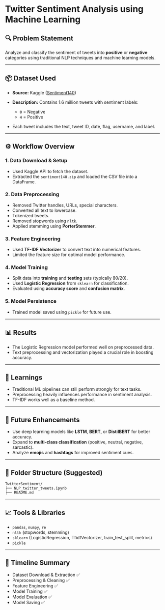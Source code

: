 # Twitter Sentiment Analysis using Machine Learning

## 🔍 Problem Statement

Analyze and classify the sentiment of tweets into **positive** or **negative** categories using traditional NLP techniques and machine learning models.

---

## 📦 Dataset Used

* **Source:** Kaggle ([Sentiment140](https://www.kaggle.com/datasets/kazanova/sentiment140))
* **Description:** Contains 1.6 million tweets with sentiment labels:

  * `0` = Negative
  * `4` = Positive
* Each tweet includes the text, tweet ID, date, flag, username, and label.

---

## ⚙️ Workflow Overview

### 1. Data Download & Setup

* Used Kaggle API to fetch the dataset.
* Extracted the `sentiment140.zip` and loaded the CSV file into a DataFrame.

### 2. Data Preprocessing

* Removed Twitter handles, URLs, special characters.
* Converted all text to lowercase.
* Tokenized tweets.
* Removed stopwords using `nltk`.
* Applied stemming using **PorterStemmer**.

### 3. Feature Engineering

* Used **TF-IDF Vectorizer** to convert text into numerical features.
* Limited the feature size for optimal model performance.

### 4. Model Training

* Split data into **training** and **testing** sets (typically 80/20).
* Used **Logistic Regression** from `sklearn` for classification.
* Evaluated using **accuracy score** and **confusion matrix**.

### 5. Model Persistence

* Trained model saved using `pickle` for future use.

---

## 📊 Results

* The Logistic Regression model performed well on preprocessed data.
* Text preprocessing and vectorization played a crucial role in boosting accuracy.

---

## 🧠 Learnings

* Traditional ML pipelines can still perform strongly for text tasks.
* Preprocessing heavily influences performance in sentiment analysis.
* TF-IDF works well as a baseline method.

---

## 🚀 Future Enhancements

* Use deep learning models like **LSTM**, **BERT**, or **DistilBERT** for better accuracy.
* Expand to **multi-class classification** (positive, neutral, negative, sarcastic).
* Analyze **emojis** and **hashtags** for improved sentiment cues.

---

## 📁 Folder Structure (Suggested)

```
TwitterSentiment/
├── NLP_twitter_tweets.ipynb
├── README.md
```

---

## 📈 Tools & Libraries

* `pandas`, `numpy`, `re`
* `nltk` (stopwords, stemming)
* `sklearn` (LogisticRegression, TfidfVectorizer, train\_test\_split, metrics)
* `pickle`

---

## 📅 Timeline Summary

* Dataset Download & Extraction ✅
* Preprocessing & Cleaning ✅
* Feature Engineering ✅
* Model Training ✅
* Model Evaluation ✅
* Model Saving ✅

